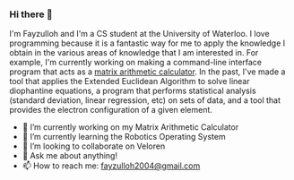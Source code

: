 ### Hi there 👋

I'm Fayzulloh and I'm a CS student at the University of Waterloo. I love programming because it is a fantastic way for me to apply the knowledge I obtain in the various areas of knowledge that I am interested in. For example, I'm currently working on making a command-line interface program that acts as a [matrix arithmetic calculator](google.com). In the past, I've made a tool that applies the Extended Euclidean Algorithm to solve linear diophantine equations, a program that performs statistical analysis (standard deviation, linear regression, etc) on sets of data, and a tool that provides the electron configuration of a given element. 

- 🔭 I’m currently working on my Matrix Arithmetic Calculator
- 🌱 I’m currently learning the Robotics Operating System
- 👯 I’m looking to collaborate on Veloren
- 💬 Ask me about anything!
- 📫 How to reach me: fayzulloh2004@gmail.com

